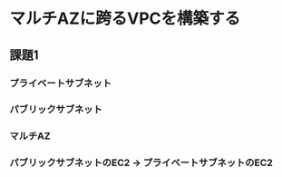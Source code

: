 # マルチAZに跨るVPCを構築する

## 課題1

### プライベートサブネット

### パブリックサブネット

### マルチAZ

### パブリックサブネットのEC2 → プライベートサブネットのEC2
